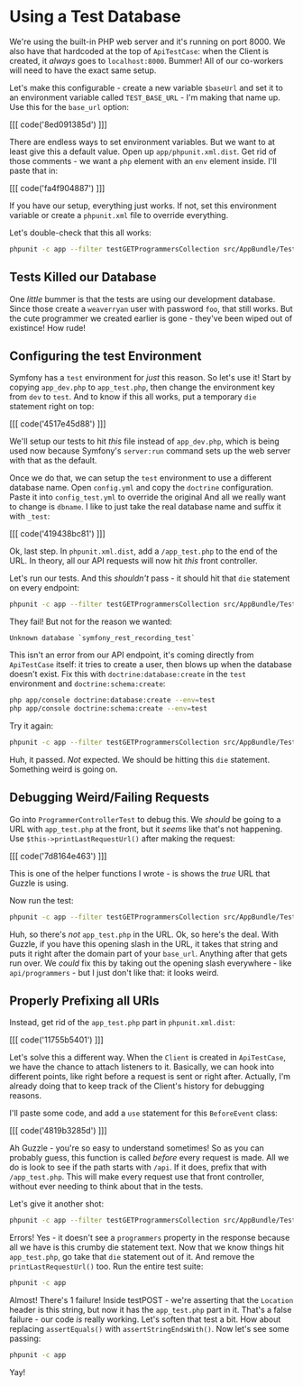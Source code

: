 # Using a Test Database

We're using the built-in PHP web server and it's running on port 8000. We
also have that hardcoded at the top of `ApiTestCase`: when the Client is
created, it *always* goes to `localhost:8000`. Bummer! All of our co-workers
will need to have the exact same setup.

Let's make this configurable - create a new variable `$baseUrl` and set it
to an environment variable called `TEST_BASE_URL` - I'm making that name
up. Use this for the `base_url` option:

[[[ code('8ed091385d') ]]]

There are endless ways to set environment variables. But we want to at least
give this a default value. Open up `app/phpunit.xml.dist`. Get rid of those
comments - we want a `php` element with an `env` element inside. I'll paste
that in:

[[[ code('fa4f904887') ]]]

If you have our setup, everything just works. If not, set this environment
variable or create a `phpunit.xml` file to override everything.

Let's double-check that this all works:

```bash
phpunit -c app --filter testGETProgrammersCollection src/AppBundle/Tests/Controller/Api/ProgrammerControllerTest.php
```

## Tests Killed our Database

One *little* bummer is that the tests are using our development database.
Since those create a `weaverryan` user with password `foo`, that still works.
But the cute programmer we created earlier is gone - they've been wiped out
of existince! How rude!

## Configuring the test Environment

Symfony has a `test` environment for *just* this reason. So let's use it!
Start by copying `app_dev.php` to `app_test.php`, then change the environment
key from `dev` to `test`. And to know if this all works, put a temporary
`die` statement right on top:

[[[ code('4517e45d88') ]]]

We'll setup our tests to hit *this* file instead of `app_dev.php`, which
is being used now because Symfony's `server:run` command sets up the web
server with that as the default.

Once we do that, we can setup the `test` environment to use a different database
name. Open `config.yml` and copy the `doctrine` configuration. Paste it
into `config_test.yml` to override the original And all we really want to
change is `dbname`. I like to just take the real database name and suffix
it with `_test`:

[[[ code('419438bc81') ]]]

Ok, last step. In `phpunit.xml.dist`, add a `/app_test.php` to the end of
the URL. In theory, all our API requests will now hit *this* front controller.

Let's run our tests. And this *shouldn't* pass - it should hit that `die`
statement on every endpoint:

```bash
phpunit -c app --filter testGETProgrammersCollection src/AppBundle/Tests/Controller/Api/ProgrammerControllerTest.php
```

They fail! But not for the reason we wanted:

    Unknown database `symfony_rest_recording_test`

This isn't an error from our API endpoint, it's coming directly from `ApiTestCase`
itself: it tries to create a user, then blows up when the database doesn't
exist. Fix this with `doctrine:database:create` in the `test` environment
and `doctrine:schema:create`:

```bash
php app/console doctrine:database:create --env=test
php app/console doctrine:schema:create --env=test
```

Try it again:

```bash
phpunit -c app --filter testGETProgrammersCollection src/AppBundle/Tests/Controller/Api/ProgrammerControllerTest.php
```

Huh, it passed. *Not* expected. We should be hitting this `die` statement.
Something weird is going on.

## Debugging Weird/Failing Requests

Go into `ProgrammerControllerTest` to debug this. We *should* be going to
a URL with `app_test.php` at the front, but it *seems* like that's not happening.
Use `$this->printLastRequestUrl()` after making the request:

[[[ code('7d8164e463') ]]]

This is one of the helper functions I wrote - is shows the *true* URL that
Guzzle is using.

Now run the test:

```bash
phpunit -c app --filter testGETProgrammersCollection src/AppBundle/Tests/Controller/Api/ProgrammerControllerTest.php
```

Huh, so there's *not* `app_test.php` in the URL. Ok, so here's the deal.
With Guzzle, if you have this opening slash in the URL, it takes that string
and puts it right after the domain part of your `base_url`. Anything after
that gets run over. We *could* fix this by taking out the opening slash
everywhere - like `api/programmers` - but I just don't like that: it looks
weird.

## Properly Prefixing all URIs

Instead, get rid of the `app_test.php` part in `phpunit.xml.dist`:

[[[ code('11755b5401') ]]]

Let's solve this a different way. When the `Client` is created in `ApiTestCase`,
we have the chance to attach listeners to it. Basically, we can hook into
different points, like right before a request is sent or right after. Actually,
I'm already doing that to keep track of the Client's history for debugging
reasons.

I'll paste some code, and add a `use` statement for this `BeforeEvent` class:

[[[ code('4819b3285d') ]]]

Ah Guzzle - you're so easy to understand sometimes! So as you can probably
guess, this function is called *before* every request is made. All we do
is look to see if the path starts with `/api`. If it does, prefix that with
`/app_test.php`. This will make every request use that front controller,
without ever needing to think about that in the tests.

Let's give it another shot:

```bash
phpunit -c app --filter testGETProgrammersCollection src/AppBundle/Tests/Controller/Api/ProgrammerControllerTest.php
```

Errors! Yes - it doesn't see a `programmers` property in the response because
all we have is this crumby die statement text. Now that we know things hit
`app_test.php`, go take that `die` statement out of it. And remove the
`printLastRequestUrl()` too. Run the entire test suite:

```bash
phpunit -c app
```

Almost! There's 1 failure! Inside testPOST - we're asserting that the `Location`
header is this string, but now it has the `app_test.php` part in it. That's
a false failure - our code *is* really working. Let's soften that test a bit.
How about replacing `assertEquals()` with `assertStringEndsWith()`. Now
let's see some passing:

```bash
phpunit -c app
```

Yay!
